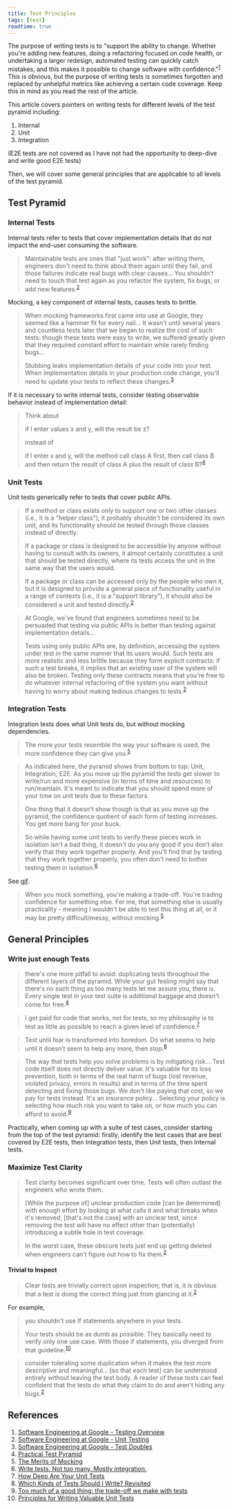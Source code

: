 ```yaml
---
title: Test Principles
tags: [test]
readtime: true
---
```


The purpose of writing tests is to "support the ability to change. Whether you're adding new features, doing a refactoring focused on code health, or undertaking a larger redesign, automated testing can quickly catch mistakes, and this makes it possible to change software with confidence."<sup>[1][1]</sup> This is obvious, but the purpose of writing tests is sometimes forgotten and replaced by unhelpful metrics like achieving a certain code coverage. Keep this in mind as you read the rest of the article.

This article covers pointers on writing tests for different levels of the test pyramid including:

1. Internal
2. Unit
3. Integration

(E2E tests are not covered as I have not had the opportunity to deep-dive and write good E2E tests)

Then, we will cover some general principles that are applicable to all levels of the test pyramid.

## Test Pyramid

### Internal Tests

Internal tests refer to tests that cover implementation details that do not impact the end-user consuming the software.

> Maintainable tests are ones that "just work": after writing them, engineers don't need to think about them again until they fail, and those failures indicate real bugs with clear causes... You shouldn't need to touch that test again as you refactor the system, fix bugs, or add new features.<sup>[2][2]</sup>

Mocking, a key component of internal tests, causes tests to brittle.

> When mocking frameworks first came into use at Google, they seemed like a hammer fit for every nail... It wasn't until several years and countless tests later that we began to realize the cost of such tests: though these tests were easy to write, we suffered greatly given that they required constant effort to maintain while rarely finding bugs...
>
> Stubbing leaks implementation details of your code into your test. When implementation details in your production code change, you'll need to update your tests to reflect these changes.<sup>[3][3]</sup>

If it is necessary to write internal tests, consider testing observable behavior instead of implementation detail:

> Think about
>
> if I enter values x and y, will the result be z?
>
> instead of
>
> if I enter x and y, will the method call class A first, then call class B and then return the result of class A plus the result of class B?<sup>[4][4]</sup>

### Unit Tests

Unit tests generically refer to tests that cover public APIs.

> If a method or class exists only to support one or two other classes (i.e., it is a "helper class"), it probably shouldn't be considered its own unit, and its functionality should be tested through those classes instead of directly.
>
> If a package or class is designed to be accessible by anyone without having to consult with its owners, it almost certainly constitutes a unit that should be tested directly, where its tests access the unit in the same way that the users would.
>
> If a package or class can be accessed only by the people who own it, but it is designed to provide a general piece of functionality useful in a range of contexts (i.e., it is a "support library"), it should also be considered a unit and tested directly.<sup>[2][2]</sup>

> At Google, we've found that engineers sometimes need to be persuaded that testing via public APIs is better than testing against implementation details...
>
> Tests using only public APIs are, by definition, accessing the system under test in the same manner that its users would. Such tests are more realistic and less brittle because they form explicit contracts: if such a test breaks, it implies that an existing user of the system will also be broken. Testing only these contracts means that you're free to do whatever internal refactoring of the system you want without having to worry about making tedious changes to tests.<sup>[2][2]</sup>

### Integration Tests

Integration tests does what Unit tests do, but without mocking dependencies.

> The more your tests resemble the way your software is used, the more confidence they can give you.<sup>[5][5]</sup>

> As indicated here, the pyramid shows from bottom to top: Unit, Integration, E2E. As you move up the pyramid the tests get slower to write/run and more expensive (in terms of time and resources) to run/maintain. It's meant to indicate that you should spend more of your time on unit tests due to these factors.
>
> One thing that it doesn't show though is that as you move up the pyramid, the confidence quotient of each form of testing increases. You get more bang for your buck.
> 
> So while having some unit tests to verify these pieces work in isolation isn't a bad thing, it doesn't do you any good if you don't also verify that they work together properly. And you'll find that by testing that they work together properly, you often don't need to bother testing them in isolation.<sup>[6][6]</sup>

See [gif](https://twitter.com/erinfranmc/status/1148986961207730176).

> When you mock something, you're making a trade-off. You're trading confidence for something else. For me, that something else is usually practicality - meaning I wouldn't be able to test this thing at all, or it may be pretty difficult/messy, without mocking.<sup>[5][5]</sup>

## General Principles

### Write just enough Tests

> there's one more pitfall to avoid: duplicating tests throughout the different layers of the pyramid. While your gut feeling might say that there's no such thing as too many tests let me assure you, there is. Every single test in your test suite is additional baggage and doesn't come for free.<sup>[4][4]</sup>

> I get paid for code that works, not for tests, so my philosophy is to test as little as possible to reach a given level of confidence.<sup>[7][7]</sup>

> Test until fear is transformed into boredom. Do what seems to help until it doesn’t seem to help any more, then stop.<sup>[8][8]</sup>

> The way that tests help you solve problems is by mitigating risk... Test code itself does not directly deliver value. It's valuable for its loss prevention, both in terms of the real harm of bugs (lost revenue, violated privacy, errors in results) and in terms of the time spent detecting and fixing those bugs. We don't like paying that cost, so we pay for tests instead. It's an insurance policy... Selecting your policy is selecting how much risk you want to take on, or how much you can afford to avoid.<sup>[9][9]</sup>

Practically, when coming up with a suite of test cases, consider starting from the top of the test pyramid: firstly, identify the test cases that are best covered by E2E tests, then Integration tests, then Unit tests, then Internal tests.

### Maximize Test Clarity

> Test clarity becomes significant over time. Tests will often outlast the engineers who wrote them.
>
> [While the purpose of] unclear production code [can be determined] with enough effort by looking at what calls it and what breaks when it's removed, [that's not the case] with an unclear test, since removing the test will have no effect other than (potentially) introducing a subtle hole in test coverage.
>
> In the worst case, these obscure tests just end up getting deleted when engineers can't figure out how to fix them.<sup>[2][2]</sup>

#### Trivial to Inspect

> Clear tests are trivially correct upon inspection; that is, it is obvious that a test is doing the correct thing just from glancing at it.<sup>[2][2]</sup>

For example,

> you shouldn't use If statements anywhere in your tests.
>
> Your tests should be as dumb as possible. They basically need to verify only one use case. With those if statements, you diverged from that guideline.<sup>[10][10]</sup>

> consider tolerating some duplication when it makes the test more descriptive and meaningful... [so that each test] can be understood entirely without leaving the test body. A reader of these tests can feel confident that the tests do what they claim to do and aren't hiding any bugs.<sup>[2][2]</sup>

## References

1. [Software Engineering at Google - Testing Overview](https://abseil.io/resources/swe-book/html/ch11.html)
1. [Software Engineering at Google - Unit Testing](https://abseil.io/resources/swe-book/html/ch12.html)
1. [Software Engineering at Google - Test Doubles](https://abseil.io/resources/swe-book/html/ch13.html)
1. [Practical Test Pyramid](https://martinfowler.com/articles/practical-test-pyramid.html)
1. [The Merits of Mocking](https://kentcdodds.com/blog/the-merits-of-mocking)
1. [Write tests. Not too many. Mostly integration.](https://kentcdodds.com/blog/write-tests)
1. [How Deep Are Your Unit Tests](https://stackoverflow.com/a/153565/8828382)
1. [Which Kinds of Tests Should I Write? Revisited](https://blog.thecodewhisperer.com/permalink/which-kinds-of-tests-should-i-write-revisited)
1. [Too much of a good thing: the trade-off we make with tests](https://ntietz.com/blog/too-much-of-a-good-thing-the-cost-of-excess-testing)
1. [Principles for Writing Valuable Unit Tests](https://techleadjournal.dev/episodes/58/)

[1]: https://abseil.io/resources/swe-book/html/ch11.html
[2]: https://abseil.io/resources/swe-book/html/ch12.html
[3]: https://abseil.io/resources/swe-book/html/ch13.html
[4]: https://martinfowler.com/articles/practical-test-pyramid.html
[5]: https://kentcdodds.com/blog/the-merits-of-mocking
[6]: https://kentcdodds.com/blog/write-tests
[7]: https://stackoverflow.com/a/153565/8828382
[8]: https://blog.thecodewhisperer.com/permalink/which-kinds-of-tests-should-i-write-revisited
[9]: https://ntietz.com/blog/too-much-of-a-good-thing-the-cost-of-excess-testing
[10]: https://techleadjournal.dev/episodes/58/
